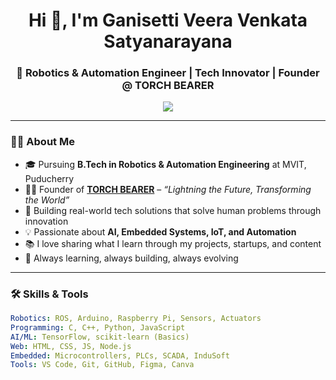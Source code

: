 <h1 align="center">Hi 👋, I'm Ganisetti Veera Venkata Satyanarayana</h1>
<h3 align="center">🚀 Robotics & Automation Engineer | Tech Innovator | Founder @ TORCH BEARER</h3>

<p align="center">
  <img src="https://readme-typing-svg.demolab.com/?lines=Engineer%20%7C%20Robotics%20%7C%20Automation%20%7C%20AI%20Explorer%20%7C%20Entrepreneur;Transforming+Ideas+into+Reality!&font=Fira%20Code&center=true&width=800&height=45&color=00ffcc&vCenter=true&pause=1000" />
</p>

---

### 👨‍💻 About Me

- 🎓 Pursuing **B.Tech in Robotics & Automation Engineering** at MVIT, Puducherry  
- 👨‍💼 Founder of [**TORCH BEARER**](https://thetorchbearer.xyz) – *“Lightning the Future, Transforming the World”*
- 🤖 Building real-world tech solutions that solve human problems through innovation
- 💡 Passionate about **AI, Embedded Systems, IoT, and Automation**
- 📚 I love sharing what I learn through my projects, startups, and content
- 🧠 Always learning, always building, always evolving

---

### 🛠️ Skills & Tools

```yaml
Robotics: ROS, Arduino, Raspberry Pi, Sensors, Actuators  
Programming: C, C++, Python, JavaScript  
AI/ML: TensorFlow, scikit-learn (Basics)  
Web: HTML, CSS, JS, Node.js  
Embedded: Microcontrollers, PLCs, SCADA, InduSoft  
Tools: VS Code, Git, GitHub, Figma, Canva
